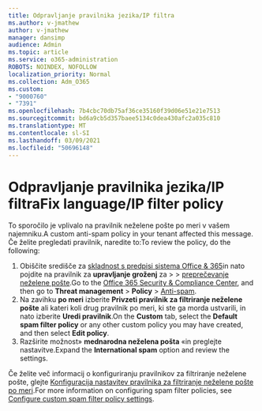 ```yaml
---
title: Odpravljanje pravilnika jezika/IP filtra
ms.author: v-jmathew
author: v-jmathew
manager: dansimp
audience: Admin
ms.topic: article
ms.service: o365-administration
ROBOTS: NOINDEX, NOFOLLOW
localization_priority: Normal
ms.collection: Adm_O365
ms.custom:
- "9000760"
- "7391"
ms.openlocfilehash: 7b4cbc70db75af36ce35160f39d06e51e21e7513
ms.sourcegitcommit: bd6a9cb5d357baee5134c0dea430afc2a035c810
ms.translationtype: MT
ms.contentlocale: sl-SI
ms.lasthandoff: 03/09/2021
ms.locfileid: "50696148"
---
```

# <a name="fix-languageip-filter-policy"></a><span data-ttu-id="9ec6e-102">Odpravljanje pravilnika jezika/IP filtra</span><span class="sxs-lookup"><span data-stu-id="9ec6e-102">Fix language/IP filter policy</span></span>

<span data-ttu-id="9ec6e-103">To sporočilo je vplivalo na pravilnik neželene pošte po meri v vašem najemniku.</span><span class="sxs-lookup"><span data-stu-id="9ec6e-103">A custom anti-spam policy in your tenant affected this message.</span></span> <span data-ttu-id="9ec6e-104">Če želite pregledati pravilnik, naredite to:</span><span class="sxs-lookup"><span data-stu-id="9ec6e-104">To review the policy, do the following:</span></span>

1. <span data-ttu-id="9ec6e-105">Obiščite središče za [skladnost s predpisi sistema Office & 365](https://go.microsoft.com/fwlink/p/?linkid=2077143)in nato pojdite na pravilnik za **upravljanje groženj** za  >    >  [preprečevanje neželene pošte](https://go.microsoft.com/fwlink/?linkid=2101518).</span><span class="sxs-lookup"><span data-stu-id="9ec6e-105">Go to the [Office 365 Security & Compliance Center](https://go.microsoft.com/fwlink/p/?linkid=2077143), and then go to **Threat management** > **Policy** > [Anti-spam](https://go.microsoft.com/fwlink/?linkid=2101518).</span></span>
2. <span data-ttu-id="9ec6e-106">Na zavihku **po meri** izberite **Privzeti pravilnik za filtriranje neželene pošte** ali kateri koli drug pravilnik po meri, ki ste ga morda ustvarili, in nato izberite **Uredi pravilnik**.</span><span class="sxs-lookup"><span data-stu-id="9ec6e-106">On the **Custom** tab, select the **Default spam filter policy** or any other custom policy you may have created, and then select **Edit policy**.</span></span>
3. <span data-ttu-id="9ec6e-107">Razširite možnost» **mednarodna neželena pošta** «in preglejte nastavitve.</span><span class="sxs-lookup"><span data-stu-id="9ec6e-107">Expand the **International spam** option and review the settings.</span></span>

<span data-ttu-id="9ec6e-108">Če želite več informacij o konfiguriranju pravilnikov za filtriranje neželene pošte, glejte [Konfiguracija nastavitev pravilnika za filtriranje neželene pošte po meri](https://go.microsoft.com/fwlink/?linkid=2101054).</span><span class="sxs-lookup"><span data-stu-id="9ec6e-108">For more information on configuring spam filter policies, see [Configure custom spam filter policy settings](https://go.microsoft.com/fwlink/?linkid=2101054).</span></span>
